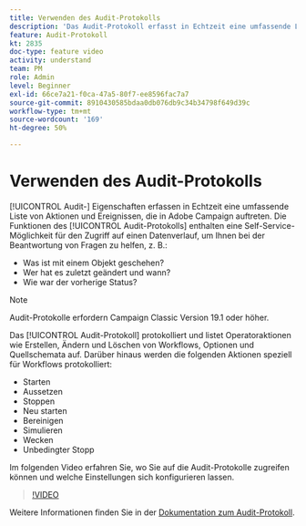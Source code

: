 ```yaml
---
title: Verwenden des Audit-Protokolls
description: 'Das Audit-Protokoll erfasst in Echtzeit eine umfassende Liste von Aktionen und Ereignissen, die in Adobe Campaign auftreten. '
feature: Audit-Protokoll
kt: 2835
doc-type: feature video
activity: understand
team: PM
role: Admin
level: Beginner
exl-id: 66ce7a21-f0ca-47a5-80f7-ee8596fac7a7
source-git-commit: 8910430585bdaa0db076db9c34b34798f649d39c
workflow-type: tm+mt
source-wordcount: '169'
ht-degree: 50%

---
```


# Verwenden des Audit-Protokolls

[!UICONTROL Audit-] Eigenschaften erfassen in Echtzeit eine umfassende Liste von Aktionen und Ereignissen, die in Adobe Campaign auftreten. Die Funktionen des [!UICONTROL Audit-Protokolls] enthalten eine Self-Service-Möglichkeit für den Zugriff auf einen Datenverlauf, um Ihnen bei der Beantwortung von Fragen zu helfen, z. B.:

* Was ist mit einem Objekt geschehen?
* Wer hat es zuletzt geändert und wann?
* Wie war der vorherige Status?

>[!NOTE]
>
>Audit-Protokolle erfordern Campaign Classic Version 19.1 oder höher.

Das [!UICONTROL Audit-Protokoll] protokolliert und listet Operatoraktionen wie Erstellen, Ändern und Löschen von Workflows, Optionen und Quellschemata auf. Darüber hinaus werden die folgenden Aktionen speziell für Workflows protokolliert:

* Starten
* Aussetzen
* Stoppen
* Neu starten
* Bereinigen
* Simulieren
* Wecken
* Unbedingter Stopp

Im folgenden Video erfahren Sie, wo Sie auf die Audit-Protokolle zugreifen können und welche Einstellungen sich konfigurieren lassen.

>[!VIDEO](https://video.tv.adobe.com/v/27425?quality=12)

Weitere Informationen finden Sie in der [Dokumentation zum Audit-Protokoll](https://experienceleague.adobe.com/docs/campaign-classic/using/monitoring-campaign-classic/production-procedures/audit-trail.html?lang=de).
